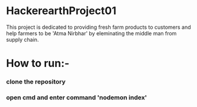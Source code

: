# HackerearthProject01
This project is dedicated to providing fresh farm products to customers and help farmers to be 'Atma Nirbhar' by eleminating the middle man from supply chain.

<h1>How to run:-</h1>
<h3>clone the repository</h3>
<h3>open cmd and enter command 'nodemon index'</h3>
  
